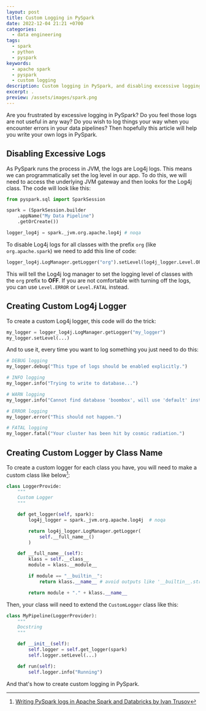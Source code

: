 ```yaml
---
layout: post
title: Custom Logging in PySpark
date: 2022-12-04 21:21 +0700
categories:
  - data engineering
tags:
  - spark
  - python
  - pyspark
keywords:
  - apache spark
  - pyspark
  - custom logging
description: Custom logging in PySpark, and disabling excessive logging.
excerpt: .
preview: /assets/images/spark.png
---
```


Are you frustrated by excessive logging in PySpark? Do you feel those logs are not
useful in any way? Do you wish to log things your way when you encounter errors
in your data pipelines? Then hopefully this article will help you write your own
logs in PySpark.

## Disabling Excessive Logs

As PySpark runs the process in JVM, the logs are Log4j logs. This means we can
programmatically set the log level in our app. To do this, we will need to access
the underlying JVM gateway and then looks for the Log4j class. The code will look
like this:

```python
from pyspark.sql import SparkSession

spark = (SparkSession.builder
    .appName("My Data Pipeline")
    .getOrCreate())

logger_log4j = spark._jvm.org.apache.log4j # noqa
```

To disable Log4j logs for all classes with the prefix `org`
(like `org.apache.spark`)
we need to add this line of code:

```python
logger_log4j.LogManager.getLogger("org").setLevel(log4j_logger.Level.OFF)
```

This will tell the Log4j log manager to set the logging level of classes with the
`org` prefix to **OFF**. If you are not comfortable with turning off the logs, you
can use `Level.ERROR` or `Level.FATAL` instead.

## Creating Custom Log4j Logger

To create a custom Log4j logger, this code will do the trick:

```python
my_logger = logger_log4j.LogManager.getLogger("my_logger")
my_logger.setLevel(...)
```

And to use it, every time you want to log something you just need to do this:

```python
# DEBUG logging
my_logger.debug("This type of logs should be enabled explicitly.")

# INFO logging
my_logger.info("Trying to write to database...")

# WARN logging
my_logger.info("Cannot find database 'boombox', will use 'default' instead.")

# ERROR logging
my_logger.error("This should not happen.")

# FATAL logging
my_logger.fatal("Your cluster has been hit by cosmic radiation.")
```

## Creating Custom Logger by Class Name

To create a custom logger for each class you have, you will need to make a custom
class like below[^1]:

```python
class LoggerProvide:
    """
    Custom Logger
    """

    def get_logger(self, spark):
        log4j_logger = spark._jvm.org.apache.log4j  # noqa

        return log4j_logger.LogManager.getLogger(
            self.__full_name__()
        )

    def __full_name__(self):
        klass = self.__class__
        module = klass.__module__

        if module == "__builtin__":
            return klass.__name__ # avoid outputs like '__builtin__.str'

        return module + "." + klass.__name__
```

Then, your class will need to extend the `CustomLogger` class like this:

```python
class MyPipeline(LoggerProvider):
    """
    Docstring
    """

    def __init__(self):
        self.logger = self.get_logger(spark)
        self.logger.setLevel(...)

    def run(self):
        self.logger.info("Running")
```

And that's how to create custom logging in PySpark.

[^1]: [Writing PySpark logs in Apache Spark and Databricks by Ivan Trusov](https://polarpersonal.medium.com/writing-pyspark-logs-in-apache-spark-and-databricks-8590c28d1d51)